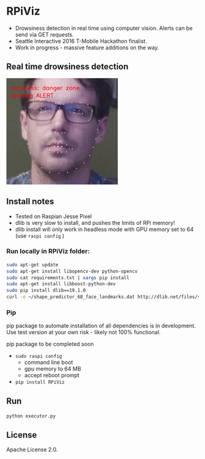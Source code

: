
# RPiViz

* Drowsiness detection in real time using computer vision. Alerts can be send via GET requests.
* Seattle Interactive 2016 T-Mobile Hackathon finalist.
* Work in progress - massive feature additions on the way.

## Real time drowsiness detection
![Alt text](/image_examples/alert.jpg?raw=true "So tired..")


## Install notes
* Tested on Raspian Jesse Pixel
* dlib is very slow to install, and pushes the limits of RPi memory!
* dlib install will only work in headless mode with GPU memory set to 64  (use ``` raspi config ``` )

### Run locally in RPiViz folder:
```bash
sudo apt-get update
sudo apt-get install libopencv-dev python-opencv
sudo cat requirements.txt | xargs pip install
sudo apt-get install libboost-python-dev
sudo pip install dlib==19.1.0
curl -o ~/shape_predictor_68_face_landmarks.dat http://dlib.net/files/shape_predictor_68_face_landmarks.dat.bz2 | bzip2 -d shape_predictor_68_face_landmarks.dat.bz2
```

### Pip
pip package to automate installation of all dependencies is in development.
Use test version at your own risk  - likely not 100% functional. 

pip package to be completed soon

* ``` sudo raspi config ```
  * command line boot
  *  gpu memory to 64 MB
  * accept reboot prompt
* ``` pip install RPiViz ```


## Run

``` python executor.py ```




## License 
Apache License 2.0.
